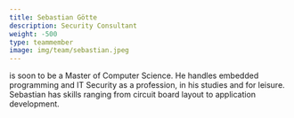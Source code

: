 ```yaml
---
title: Sebastian Götte
description: Security Consultant
weight: -500
type: teammember
image: img/team/sebastian.jpeg
---
```

is soon to be a Master of Computer Science. He handles embedded programming and IT Security as a profession, in his studies and for leisure. Sebastian has skills ranging from circuit board layout to application development.
